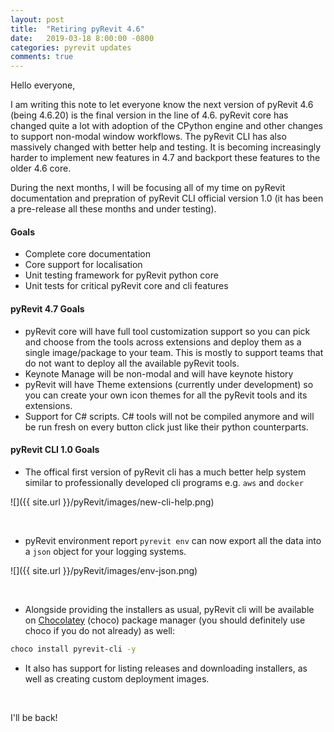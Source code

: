 ```yaml
---
layout: post
title:  "Retiring pyRevit 4.6"
date:   2019-03-18 8:00:00 -0800
categories: pyrevit updates
comments: true
---
```


Hello everyone,

I am writing this note to let everyone know the next version of pyRevit 4.6 (being 4.6.20) is the final version in the line of 4.6. pyRevit core has changed quite a lot with adoption of the CPython engine and other changes to support non-modal window workflows. The pyRevit CLI has also massively changed with better help and testing. It is becoming increasingly harder to implement new features in 4.7 and backport these features to the older 4.6 core.

During the next months, I will be focusing all of my time on pyRevit documentation and prepration of pyRevit CLI official version 1.0 (it has been a pre-release all these months and under testing).

#### Goals

- Complete core documentation
- Core support for localisation
- Unit testing framework for pyRevit python core
- Unit tests for critical pyRevit core and cli features

#### pyRevit 4.7 Goals

- pyRevit core will have full tool customization support so you can pick and choose from the tools across extensions and deploy them as a single image/package to your team. This is mostly to support teams that do not want to deploy all the available pyRevit tools.
- Keynote Manage will be non-modal and will have keynote history
- pyRevit will have Theme extensions (currently under development) so you can create your own icon themes for all the pyRevit tools and its extensions.
- Support for C# scripts. C# tools will not be compiled anymore and will be run fresh on every button click just like their python counterparts.

#### pyRevit CLI 1.0 Goals

- The offical first version of pyRevit cli has a much better help system similar to professionally developed cli programs e.g. `aws` and `docker`
  
![]({{ site.url }}/pyRevit/images/new-cli-help.png)

&nbsp;

- pyRevit environment report `pyrevit env` can now export all the data into a `json` object for your logging systems.

![]({{ site.url }}/pyRevit/images/env-json.png)

&nbsp;

- Alongside providing the installers as usual, pyRevit cli will be available on [Chocolatey](https://chocolatey.org) (choco) package manager (you should definitely use choco if you do not already) as well:

```bash
choco install pyrevit-cli -y
```

- It also has support for listing releases and downloading installers, as well as creating custom deployment images.

&nbsp;

I'll be back!